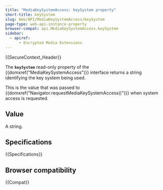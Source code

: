 ```yaml
---
title: "MediaKeySystemAccess: keySystem property"
short-title: keySystem
slug: Web/API/MediaKeySystemAccess/keySystem
page-type: web-api-instance-property
browser-compat: api.MediaKeySystemAccess.keySystem
sidebar:
  - apiref:
      - Encrypted Media Extensions
---
```


{{SecureContext_Header}}

The **`keySystem`** read-only property of the {{domxref("MediaKeySystemAccess")}} interface returns a string identifying the key system being used.

This is the value that was passed to {{domxref("Navigator.requestMediaKeySystemAccess()")}} when system access is requested.

## Value

A string.

## Specifications

{{Specifications}}

## Browser compatibility

{{Compat}}
